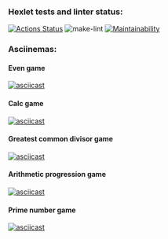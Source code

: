 ### Hexlet tests and linter status:
[![Actions Status](https://github.com/AnnaBvd/python-project-lvl1/workflows/hexlet-check/badge.svg)](https://github.com/AnnaBvd/python-project-lvl1/actions)
![make-lint](https://github.com/AnnaBvd/python-project-lvl1/actions/workflows/make-lint.yml/badge.svg)
[![Maintainability](https://api.codeclimate.com/v1/badges/49988ff2563de2304ff0/maintainability)](https://codeclimate.com/github/AnnaBvd/python-project-lvl1/maintainability)
### Asciinemas:
#### Even game
[![asciicast](https://asciinema.org/a/459524.svg)](https://asciinema.org/a/459524)
#### Calc game
[![asciicast](https://asciinema.org/a/460037.svg)](https://asciinema.org/a/460037)
#### Greatest common divisor game
[![asciicast](https://asciinema.org/a/460062.svg)](https://asciinema.org/a/460062)
#### Arithmetic progression game
[![asciicast](https://asciinema.org/a/460453.svg)](https://asciinema.org/a/460453)
#### Prime number game
[![asciicast](https://asciinema.org/a/460474.svg)](https://asciinema.org/a/460474)
